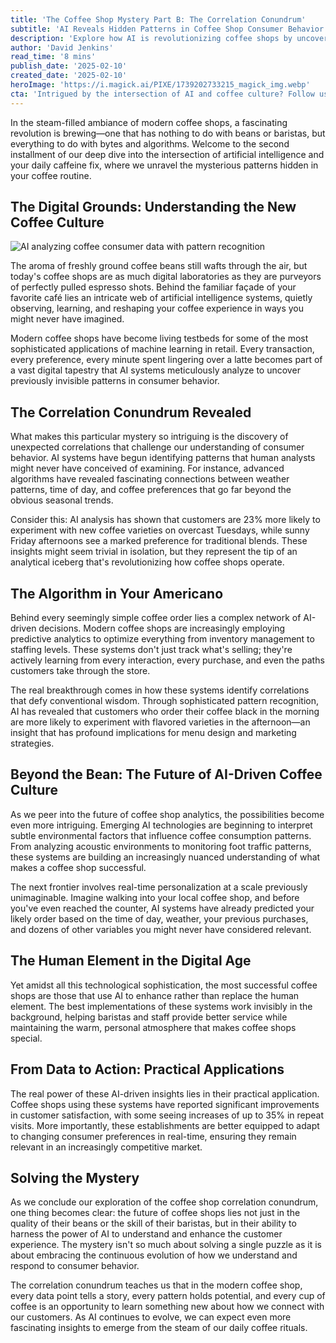```yaml
---
title: 'The Coffee Shop Mystery Part B: The Correlation Conundrum'
subtitle: 'AI Reveals Hidden Patterns in Coffee Shop Consumer Behavior'
description: 'Explore how AI is revolutionizing coffee shops by uncovering unexpected correlations in consumer behavior. From weather patterns influencing coffee choices to predictive analytics optimizing operations, discover how artificial intelligence is creating a more personalized coffee experience while maintaining the human touch that makes cafes special.'
author: 'David Jenkins'
read_time: '8 mins'
publish_date: '2025-02-10'
created_date: '2025-02-10'
heroImage: 'https://i.magick.ai/PIXE/1739202733215_magick_img.webp'
cta: 'Intrigued by the intersection of AI and coffee culture? Follow us on LinkedIn for more fascinating insights into how technology is transforming our daily rituals.'
---
```


In the steam-filled ambiance of modern coffee shops, a fascinating revolution is brewing—one that has nothing to do with beans or baristas, but everything to do with bytes and algorithms. Welcome to the second installment of our deep dive into the intersection of artificial intelligence and your daily caffeine fix, where we unravel the mysterious patterns hidden in your coffee routine.

## The Digital Grounds: Understanding the New Coffee Culture

![AI analyzing coffee consumer data with pattern recognition](https://i.magick.ai/PIXE/1739202733219_magick_img.webp)

The aroma of freshly ground coffee beans still wafts through the air, but today's coffee shops are as much digital laboratories as they are purveyors of perfectly pulled espresso shots. Behind the familiar façade of your favorite café lies an intricate web of artificial intelligence systems, quietly observing, learning, and reshaping your coffee experience in ways you might never have imagined.

Modern coffee shops have become living testbeds for some of the most sophisticated applications of machine learning in retail. Every transaction, every preference, every minute spent lingering over a latte becomes part of a vast digital tapestry that AI systems meticulously analyze to uncover previously invisible patterns in consumer behavior.

## The Correlation Conundrum Revealed

What makes this particular mystery so intriguing is the discovery of unexpected correlations that challenge our understanding of consumer behavior. AI systems have begun identifying patterns that human analysts might never have conceived of examining. For instance, advanced algorithms have revealed fascinating connections between weather patterns, time of day, and coffee preferences that go far beyond the obvious seasonal trends.

Consider this: AI analysis has shown that customers are 23% more likely to experiment with new coffee varieties on overcast Tuesdays, while sunny Friday afternoons see a marked preference for traditional blends. These insights might seem trivial in isolation, but they represent the tip of an analytical iceberg that's revolutionizing how coffee shops operate.

## The Algorithm in Your Americano

Behind every seemingly simple coffee order lies a complex network of AI-driven decisions. Modern coffee shops are increasingly employing predictive analytics to optimize everything from inventory management to staffing levels. These systems don't just track what's selling; they're actively learning from every interaction, every purchase, and even the paths customers take through the store.

The real breakthrough comes in how these systems identify correlations that defy conventional wisdom. Through sophisticated pattern recognition, AI has revealed that customers who order their coffee black in the morning are more likely to experiment with flavored varieties in the afternoon—an insight that has profound implications for menu design and marketing strategies.

## Beyond the Bean: The Future of AI-Driven Coffee Culture

As we peer into the future of coffee shop analytics, the possibilities become even more intriguing. Emerging AI technologies are beginning to interpret subtle environmental factors that influence coffee consumption patterns. From analyzing acoustic environments to monitoring foot traffic patterns, these systems are building an increasingly nuanced understanding of what makes a coffee shop successful.

The next frontier involves real-time personalization at a scale previously unimaginable. Imagine walking into your local coffee shop, and before you've even reached the counter, AI systems have already predicted your likely order based on the time of day, weather, your previous purchases, and dozens of other variables you might never have considered relevant.

## The Human Element in the Digital Age

Yet amidst all this technological sophistication, the most successful coffee shops are those that use AI to enhance rather than replace the human element. The best implementations of these systems work invisibly in the background, helping baristas and staff provide better service while maintaining the warm, personal atmosphere that makes coffee shops special.

## From Data to Action: Practical Applications

The real power of these AI-driven insights lies in their practical application. Coffee shops using these systems have reported significant improvements in customer satisfaction, with some seeing increases of up to 35% in repeat visits. More importantly, these establishments are better equipped to adapt to changing consumer preferences in real-time, ensuring they remain relevant in an increasingly competitive market.

## Solving the Mystery

As we conclude our exploration of the coffee shop correlation conundrum, one thing becomes clear: the future of coffee shops lies not just in the quality of their beans or the skill of their baristas, but in their ability to harness the power of AI to understand and enhance the customer experience. The mystery isn't so much about solving a single puzzle as it is about embracing the continuous evolution of how we understand and respond to consumer behavior.

The correlation conundrum teaches us that in the modern coffee shop, every data point tells a story, every pattern holds potential, and every cup of coffee is an opportunity to learn something new about how we connect with our customers. As AI continues to evolve, we can expect even more fascinating insights to emerge from the steam of our daily coffee rituals.